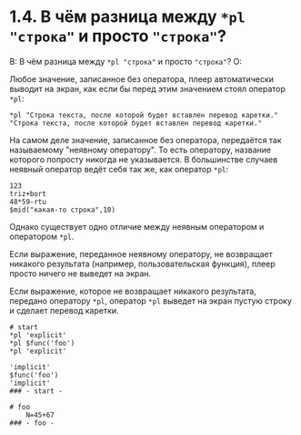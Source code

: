 # 1.4. В чём разница между `*pl "строка"` и просто `"строка"`?
<!-- [:faq_01_04] -->

В: В чём разница между `*pl "строка"` и просто `"строка"`?
О:

Любое значение, записанное без оператора, плеер автоматически выводит на экран, как если бы перед этим значением стоял оператор `*pl`:

```qsp
*pl "Строка текста, после которой будет вставлен перевод каретки."
"Строка текста, после которой будет вставлен перевод каретки."
```

На самом деле значение, записанное без оператора, передаётся так называемому "неявному оператору". То есть оператору, название которого попросту никогда не указывается. В большинстве случаев неявный оператор ведёт себя так же, как оператор `*pl`:

```qsp
123
triz+bort
48*59-rtu
$mid("какая-то строка",10)
```

Однако существует одно отличие между неявным оператором и оператором `*pl`.

Если выражение, переданное неявному оператору, не возвращает никакого результата (например, пользовательская функция), плеер просто ничего не выведет на экран.

Если выражение, которое не возвращает никакого результата, передано оператору `*pl`, оператор `*pl` выведет на экран пустую строку и сделает перевод каретки.

```qsp
# start
*pl 'explicit'
*pl $func('foo')
*pl 'explicit'

'implicit'
$func('foo')
'implicit'
### - start -

# foo
	N=45+67
### - foo -
```
